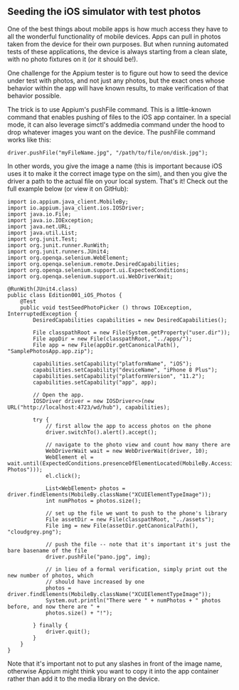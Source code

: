 ## Seeding the iOS simulator with test photos

One of the best things about mobile apps is how much access they have to all the wonderful functionality of mobile devices. Apps can pull in photos taken from the device for their own purposes. But when running automated tests of these applications, the device is always starting from a clean slate, with no photo fixtures on it (or it should be!).

One challenge for the Appium tester is to figure out how to seed the device under test with photos, and not just any photos, but the exact ones whose behavior within the app will have known results, to make verification of that behavior possible.

The trick is to use Appium's pushFile command. This is a little-known command that enables pushing of files to the iOS app container. In a special mode, it can also leverage simctl's addmedia command under the hood to drop whatever images you want on the device. The pushFile command works like this:

```
driver.pushFile("myFileName.jpg", "/path/to/file/on/disk.jpg");
```

In other words, you give the image a name (this is important because iOS uses it to make it the correct image type on the sim), and then you give the driver a path to the actual file on your local system. That's it! Check out the full example below (or view it on GitHub):

```
import io.appium.java_client.MobileBy;
import io.appium.java_client.ios.IOSDriver;
import java.io.File;
import java.io.IOException;
import java.net.URL;
import java.util.List;
import org.junit.Test;
import org.junit.runner.RunWith;
import org.junit.runners.JUnit4;
import org.openqa.selenium.WebElement;
import org.openqa.selenium.remote.DesiredCapabilities;
import org.openqa.selenium.support.ui.ExpectedConditions;
import org.openqa.selenium.support.ui.WebDriverWait;

@RunWith(JUnit4.class)
public class Edition001_iOS_Photos {
    @Test
    public void testSeedPhotoPicker () throws IOException, InterruptedException {
        DesiredCapabilities capabilities = new DesiredCapabilities();

        File classpathRoot = new File(System.getProperty("user.dir"));
        File appDir = new File(classpathRoot, "../apps/");
        File app = new File(appDir.getCanonicalPath(), "SamplePhotosApp.app.zip");

        capabilities.setCapability("platformName", "iOS");
        capabilities.setCapability("deviceName", "iPhone 8 Plus");
        capabilities.setCapability("platformVersion", "11.2");
        capabilities.setCapability("app", app);

        // Open the app.
        IOSDriver driver = new IOSDriver<>(new URL("http://localhost:4723/wd/hub"), capabilities);

        try {
            // first allow the app to access photos on the phone
            driver.switchTo().alert().accept();

            // navigate to the photo view and count how many there are
            WebDriverWait wait = new WebDriverWait(driver, 10);
            WebElement el = wait.until(ExpectedConditions.presenceOfElementLocated(MobileBy.AccessibilityId("All Photos")));
            el.click();

            List<WebElement> photos = driver.findElements(MobileBy.className("XCUIElementTypeImage"));
            int numPhotos = photos.size();

            // set up the file we want to push to the phone's library
            File assetDir = new File(classpathRoot, "../assets");
            File img = new File(assetDir.getCanonicalPath(), "cloudgrey.png");

            // push the file -- note that it's important it's just the bare basename of the file
            driver.pushFile("pano.jpg", img);

            // in lieu of a formal verification, simply print out the new number of photos, which
            // should have increased by one
            photos = driver.findElements(MobileBy.className("XCUIElementTypeImage"));
            System.out.println("There were " + numPhotos + " photos before, and now there are " +
            photos.size() + "!");

        } finally {
            driver.quit();
        }
    }
}
```

Note that it's important not to put any slashes in front of the image name, otherwise Appium might think you want to copy it into the app container rather than add it to the media library on the device.
